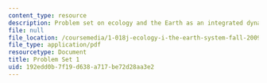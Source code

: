 ```yaml
---
content_type: resource
description: Problem set on ecology and the Earth as an integrated dynamic system.
file: null
file_location: /coursemedia/1-018j-ecology-i-the-earth-system-fall-2009/192edd0b7f19d638a717be72d28aa3e2_MIT1_018JF09_hw1.pdf
file_type: application/pdf
resourcetype: Document
title: Problem Set 1
uid: 192edd0b-7f19-d638-a717-be72d28aa3e2
---
```

